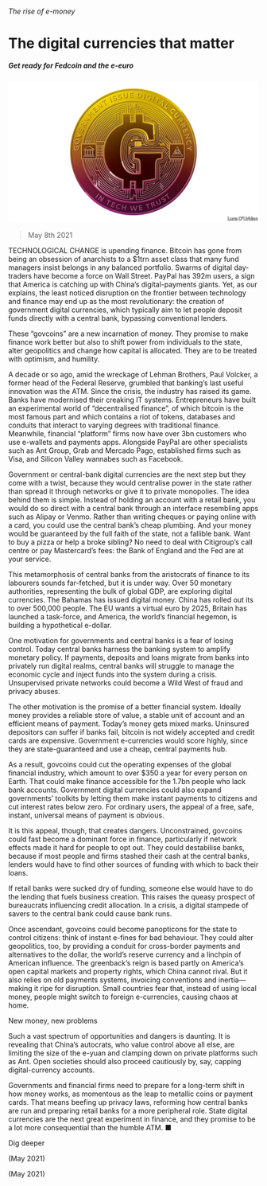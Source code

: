 ###### The rise of e-money

# The digital currencies that matter 

##### Get ready for Fedcoin and the e-euro 

![image](images/20210508_LDD001_0.jpg) 

> May 8th 2021 

TECHNOLOGICAL CHANGE is upending finance. Bitcoin has gone from being an obsession of anarchists to a $1trn asset class that many fund managers insist belongs in any balanced portfolio. Swarms of digital day-traders have become a force on Wall Street. PayPal has 392m users, a sign that America is catching up with China’s digital-payments giants. Yet, as our  explains, the least noticed disruption on the frontier between technology and finance may end up as the most revolutionary: the creation of government digital currencies, which typically aim to let people deposit funds directly with a central bank, bypassing conventional lenders.

These “govcoins” are a new incarnation of money. They promise to make finance work better but also to shift power from individuals to the state, alter geopolitics and change how capital is allocated. They are to be treated with optimism, and humility.


A decade or so ago, amid the wreckage of Lehman Brothers, Paul Volcker, a former head of the Federal Reserve, grumbled that banking’s last useful innovation was the ATM. Since the crisis, the industry has raised its game. Banks have modernised their creaking IT systems. Entrepreneurs have built an experimental world of “decentralised finance”, of which bitcoin is the most famous part and which contains a riot of tokens, databases and conduits that interact to varying degrees with traditional finance. Meanwhile, financial “platform” firms now have over 3bn customers who use e-wallets and payments apps. Alongside PayPal are other specialists such as Ant Group, Grab and Mercado Pago, established firms such as Visa, and Silicon Valley wannabes such as Facebook.

Government or central-bank digital currencies are the next step but they come with a twist, because they would centralise power in the state rather than spread it through networks or give it to private monopolies. The idea behind them is simple. Instead of holding an account with a retail bank, you would do so direct with a central bank through an interface resembling apps such as Alipay or Venmo. Rather than writing cheques or paying online with a card, you could use the central bank’s cheap plumbing. And your money would be guaranteed by the full faith of the state, not a fallible bank. Want to buy a pizza or help a broke sibling? No need to deal with Citigroup’s call centre or pay Mastercard’s fees: the Bank of England and the Fed are at your service.

This metamorphosis of central banks from the aristocrats of finance to its labourers sounds far-fetched, but it is under way. Over 50 monetary authorities, representing the bulk of global GDP, are exploring digital currencies. The Bahamas has issued digital money. China has rolled out its to over 500,000 people. The EU wants a virtual euro by 2025, Britain has launched a task-force, and America, the world’s financial hegemon, is building a hypothetical e-dollar.

One motivation for governments and central banks is a fear of losing control. Today central banks harness the banking system to amplify monetary policy. If payments, deposits and loans migrate from banks into privately run digital realms, central banks will struggle to manage the economic cycle and inject funds into the system during a crisis. Unsupervised private networks could become a Wild West of fraud and privacy abuses.

The other motivation is the promise of a better financial system. Ideally money provides a reliable store of value, a stable unit of account and an efficient means of payment. Today’s money gets mixed marks. Uninsured depositors can suffer if banks fail, bitcoin is not widely accepted and credit cards are expensive. Government e-currencies would score highly, since they are state-guaranteed and use a cheap, central payments hub.

As a result, govcoins could cut the operating expenses of the global financial industry, which amount to over $350 a year for every person on Earth. That could make finance accessible for the 1.7bn people who lack bank accounts. Government digital currencies could also expand governments’ toolkits by letting them make instant payments to citizens and cut interest rates below zero. For ordinary users, the appeal of a free, safe, instant, universal means of payment is obvious.

It is this appeal, though, that creates dangers. Unconstrained, govcoins could fast become a dominant force in finance, particularly if network effects made it hard for people to opt out. They could destabilise banks, because if most people and firms stashed their cash at the central banks, lenders would have to find other sources of funding with which to back their loans.

If retail banks were sucked dry of funding, someone else would have to do the lending that fuels business creation. This raises the queasy prospect of bureaucrats influencing credit allocation. In a crisis, a digital stampede of savers to the central bank could cause bank runs.

Once ascendant, govcoins could become panopticons for the state to control citizens: think of instant e-fines for bad behaviour. They could alter geopolitics, too, by providing a conduit for cross-border payments and alternatives to the dollar, the world’s reserve currency and a linchpin of American influence. The greenback’s reign is based partly on America’s open capital markets and property rights, which China cannot rival. But it also relies on old payments systems, invoicing conventions and inertia—making it ripe for disruption. Small countries fear that, instead of using local money, people might switch to foreign e-currencies, causing chaos at home.

New money, new problems

Such a vast spectrum of opportunities and dangers is daunting. It is revealing that China’s autocrats, who value control above all else, are limiting the size of the e-yuan and clamping down on private platforms such as Ant. Open societies should also proceed cautiously by, say, capping digital-currency accounts.

Governments and financial firms need to prepare for a long-term shift in how money works, as momentous as the leap to metallic coins or payment cards. That means beefing up privacy laws, reforming how central banks are run and preparing retail banks for a more peripheral role. State digital currencies are the next great experiment in finance, and they promise to be a lot more consequential than the humble ATM. ■

Dig deeper

 (May 2021)

 (May 2021)

